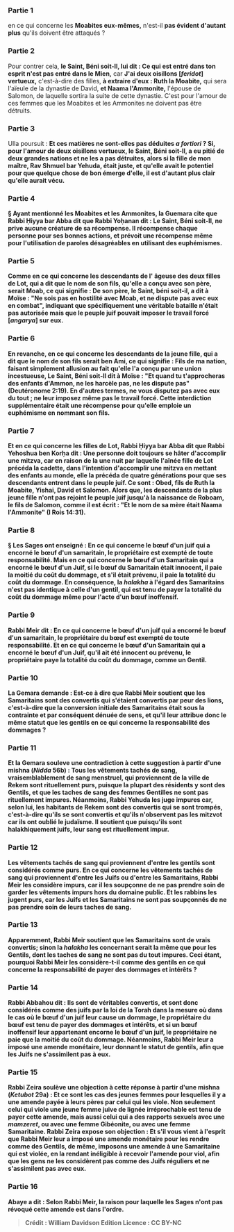 
### Partie 1
en ce qui concerne les <b>Moabites eux-mêmes,</b> n'est-il <b>pas évident</b> <b>d'autant plus</b> qu'ils doivent être attaqués ?

### Partie 2
Pour contrer cela, <b>le Saint, Béni soit-Il, lui dit : Ce qui est entré dans ton esprit n'est pas entré dans le Mien,</b> car <b>J'ai deux oisillons [<i>feridot</i>] vertueux,</b> c'est-à-dire des filles, <b>à extraire d'eux : Ruth la Moabite,</b> qui sera l'aïeule de la dynastie de David, <b>et Naama l'Ammonite,</b> l'épouse de Salomon, de laquelle sortira la suite de cette dynastie. C'est pour l'amour de ces femmes que les Moabites et les Ammonites ne doivent pas être détruits.

### Partie 3
Ulla poursuit : <b>Et ces <b>matières ne sont-elles pas</b> déduites <b><i>a fortiori</i> ? Si, pour l'amour de deux oisillons vertueux, le Saint, Béni soit-Il, a eu pitié de deux grandes nations et ne les a pas détruites,</b> alors <b>si la fille de mon maître,</b> Rav Shmuel bar Yehuda, <b>était juste, et qu'elle avait</b> le <b>potentiel pour que quelque chose de bon émerge d'elle,</b> il est <b>d'autant plus</b> clair <b>qu'elle aurait vécu.</b>

### Partie 4
§ Ayant mentionné les Moabites et les Ammonites, la Guemara cite que <b>Rabbi Ḥiyya bar Abba dit</b> que <b>Rabbi Yoḥanan dit : Le Saint, Béni soit-Il, ne prive aucune créature de</b> sa <b>récompense.</b> Il récompense chaque personne pour ses bonnes actions, et prévoit une <b>récompense même pour</b> l'utilisation de <b>paroles désagréables</b> en utilisant des euphémismes.

### Partie 5
<b>Comme</b> en ce qui concerne les descendants de l' <b>âgeuse</b> des deux filles de Lot, <b>qui a dit</b> que le nom de son fils, qu'elle a conçu avec son père, serait <b>Moab,</b> ce qui signifie : De son père, <b>le Saint, béni soit-il, a dit à Moïse : "Ne sois pas en hostilité avec Moab, et ne dispute pas avec eux en combat"</b>, indiquant que <b>spécifiquement</b> une véritable <b>bataille n'était pas</b> autorisée <b>mais</b> que le peuple juif pouvait <b>imposer le travail forcé [<i>angarya</i>] sur eux.</b>

### Partie 6
En revanche, en ce qui concerne les descendants de la <b>jeune</b> fille, <b>qui a dit</b> que le nom de son fils serait <b>ben Ami,</b> ce qui signifie : Fils de ma nation, faisant simplement allusion au fait qu'elle l'a conçu par une union incestueuse, <b>Le Saint, Béni soit-Il dit à Moïse : "Et quand tu t'approcheras des enfants d'Ammon, ne les harcèle pas, ne les dispute pas"</b> (Deutéronome 2:19). En d'autres termes, ne vous disputez pas avec eux <b>du tout ; ne leur imposez même pas le travail forcé.</b> Cette interdiction supplémentaire était une récompense pour qu'elle emploie un euphémisme en nommant son fils.

### Partie 7
<b>Et</b> en ce qui concerne les filles de Lot, <b>Rabbi Ḥiyya bar Abba dit</b> que <b>Rabbi Yehoshua ben Korḥa dit : Une personne doit toujours se hâter d'accomplir une mitzva, car en raison</b> de la <b>une nuit par laquelle l'aînée</b> fille de Lot <b>précéda la cadette</b>, dans l'intention d'accomplir une mitzva en mettant des enfants au monde, <b>elle la précéda de quatre générations</b> pour que ses descendants entrent <b>dans le peuple juif.</b> Ce sont : <b>Obed,</b> fils de Ruth la Moabite, <b>Yishai, David et Salomon. Alors que,</b> les descendants de <b>la plus jeune</b> fille n'ont pas rejoint le peuple juif <b>jusqu'à la naissance de Roboam,</b> le fils de Salomon, <b>comme il est écrit : "Et le nom de sa mère était Naama l'Ammonite"</b> (I Rois 14:31).

### Partie 8
§ <b>Les Sages ont enseigné :</b> En ce qui concerne <b>le bœuf d'un juif qui a encorné le bœuf d'un samaritain,</b> le propriétaire est <b>exempté</b> de toute responsabilité. <b>Mais</b> en ce qui concerne le bœuf <b>d'un Samaritain qui a encorné le bœuf d'un Juif,</b> si le bœuf du Samaritain était <b>innocent, il paie la moitié</b> du coût du <b>dommage, et</b> s'il était <b>prévenu, il paie la totalité</b> du coût du <b>dommage. </b> En conséquence, la <i>halakha</i> à l'égard des Samaritains n'est pas identique à celle d'un gentil, qui est tenu de payer la totalité du coût du dommage même pour l'acte d'un bœuf inoffensif.

### Partie 9
<b>Rabbi Meir dit :</b> En ce qui concerne <b>le bœuf d'un juif qui a encorné le bœuf d'un samaritain,</b> le propriétaire du bœuf est <b>exempté</b> de toute responsabilité. <b>Et</b> en ce qui concerne le bœuf <b>d'un Samaritain qui a encorné le bœuf d'un Juif, qu'il ait été <b>innocent ou prévenu,</b> le propriétaire <b>paye la totalité</b> du coût du <b>dommage,</b> comme un Gentil.

### Partie 10
La Gemara demande : <b>Est-ce à dire que Rabbi Meir soutient</b> que les <b>Samaritains sont des convertis</b> qui s'étaient convertis par peur <b>des lions,</b> c'est-à-dire que la conversion initiale des Samaritains était sous la contrainte et par conséquent dénuée de sens, et qu'il leur attribue donc le même statut que les gentils en ce qui concerne la responsabilité des dommages ?

### Partie 11
<b>Et</b> la Gemara <b>souleve une contradiction</b> à cette suggestion à partir d'une mishna (<i>Nidda</i> 56b) : <b>Tous les vêtements tachés de sang</b>, vraisemblablement de sang menstruel, <b>qui proviennent</b> de la ville de <b>Rekem sont rituellement purs,</b> puisque la plupart des résidents y sont des Gentils, et que les taches de sang des femmes Gentilles ne sont pas rituellement impures. Néanmoins, <b>Rabbi Yehuda les juge</b> <b>impures car,</b> selon lui, les habitants de Rekem <b>sont des convertis qui se sont trompés,</b> c'est-à-dire qu'ils se sont convertis et qu'ils n'observent pas les mitzvot car ils ont oublié le judaïsme. Il soutient que puisqu'ils sont halakhiquement juifs, leur sang est rituellement impur.

### Partie 12
Les vêtements tachés de sang qui proviennent <b>d'entre les gentils</b> sont considérés comme <b>purs.</b> En ce qui concerne les vêtements tachés de sang qui proviennent <b>d'entre les Juifs ou d'entre les Samaritains, Rabbi Meir les considère</b> <b>impurs,</b> car il les soupçonne de ne pas prendre soin de garder les vêtements impurs hors du domaine public. <b>Et les rabbins les jugent</b> <b>purs, car les Juifs</b> et les Samaritains <b>ne sont pas soupçonnés de</b> ne pas prendre soin de <b>leurs taches de sang.</b>

### Partie 13
<b>Apparemment, Rabbi Meir soutient</b> que les <b>Samaritains sont de vrais convertis;</b> sinon la <i>halakha</i> les concernant serait la même que pour les Gentils, dont les taches de sang ne sont pas du tout impures. Ceci étant, pourquoi Rabbi Meir les considère-t-il comme des gentils en ce qui concerne la responsabilité de payer des dommages et intérêts ?

### Partie 14
<b>Rabbi Abbahou dit :</b> Ils sont de véritables convertis, et sont donc considérés comme des juifs par la loi de la Torah dans la mesure où dans le cas où le bœuf d'un juif leur cause un dommage, le propriétaire du bœuf est tenu de payer des dommages et intérêts, et si un bœuf inoffensif leur appartenant encorne le bœuf d'un juif, le propriétaire ne paie que la moitié du coût du dommage. Néanmoins, <b>Rabbi Meir leur a imposé une amende monétaire,</b> leur donnant le statut de gentils, <b>afin que</b> les Juifs <b>ne s'assimilent pas à eux.</b>

### Partie 15
<b>Rabbi Zeira soulève une objection</b> à cette réponse à partir d'une mishna (<i>Ketubot</i> 29a) : <b>Et ce</b> sont les cas des <b>jeunes femmes pour lesquelles il y a une amende</b> payée à leurs pères par celui qui les viole. Non seulement celui qui viole une jeune femme juive de lignée irréprochable est tenu de payer cette amende, mais aussi <b>celui qui a des rapports sexuels avec une <i>mamzeret</i>, ou avec une femme Gibéonite, ou avec une femme Samaritaine.</b> Rabbi Zeira expose son objection : <b>Et s'il vous vient à l'esprit que Rabbi Meir leur a imposé une amende monétaire</b> pour les rendre comme des Gentils, <b>de même, imposons une amende</b> à une Samaritaine qui est violée, en la rendant inéligible à recevoir l'amende pour viol, <b>afin que</b> les gens ne les considèrent pas comme des Juifs réguliers et <b>ne s'assimilent pas avec eux.</b>

### Partie 16
<b>Abaye a dit :</b> Selon Rabbi Meir, la raison pour laquelle les Sages n'ont pas révoqué cette amende est <b>dans l'ordre</b>.

>Crédit : William Davidson Edition
>Licence : CC BY-NC